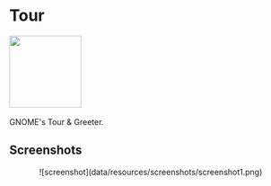 # Tour

<img src="https://gitlab.gnome.org/GNOME/gnome-tour/-/raw/main/data/icons/org.gnome.Tour.svg" width="128" height="128" />
<p>GNOME's Tour & Greeter.</p>

## Screenshots

<div align="center">
![screenshot](data/resources/screenshots/screenshot1.png)
</div>

